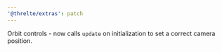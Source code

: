 ```yaml
---
'@threlte/extras': patch
---
```


Orbit controls - now calls `update` on initialization to set a correct camera position.
